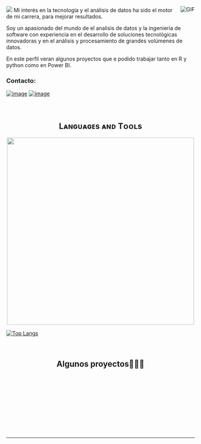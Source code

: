   </div>
<img src="https://readme-typing-svg.herokuapp.com?font=Architects+Daughter&color=22EBF7&size=25&center=false&lines=Hey!+I°m+Cristian.....;Software+Engineer+Student;Data+Science+Enthusiast..."/>
 <img align="right" alt="GIF" src="https://media.giphy.com/media/836HiJc7pgzy8iNXCn/giphy.gif" />
Mi interés en la tecnología y el análisis de datos
ha sido el motor de mi carrera, para mejorar resultados.

Soy un apasionado del mundo de el analisis de datos y la ingenieria de software
con experiencia en el desarrollo de soluciones tecnológicas innovadoras
y en el análisis y procesamiento de grandes volúmenes de datos.

En este perfil veran algunos proyectos que e podido trabajar tanto en R y python como en Power BI.
### Contacto:
[![image](https://img.shields.io/badge/LinkedIn-0077B5?style=for-the-badge&logo=linkedin&logoColor=white)](https://www.linkedin.com/in/cristian-garro-salazar-ba266b261/)
[![image](https://img.shields.io/badge/Gmail-D14836?style=for-the-badge&logo=gmail&logoColor=white)](mailto:produtor.cristiansalazarcr3@gmail.com)
<br />
<br />
<br />


<!--Languages and Tools Section-->       
<h2 align="center">Lᴀɴɢᴜᴀɢᴇs ᴀɴᴅ Tᴏᴏʟs</h2> 
<p align="center">
<img width="500px"  src="https://skillicons.dev/icons?i=cs,py,sklearn,mysql,visualstudio,anaconda,js,html,css&perline=10"  />
</p>

 [![Top Langs](https://github-readme-stats.vercel.app/api/top-langs/?username=SumanthBajjuri07&theme=great-gatsby&layout=compact&card_width=445)](https://github.com/anuraghazra/github-readme-stats)
 <div align="center">
<br />
  <h2 >Algunos proyectos👨🏻‍💻</h2>


  
</tr>
</table>
  </div>
<br>
<br><br>
<br>
<br><br><br>
<br><br>
 
</p>


-----

